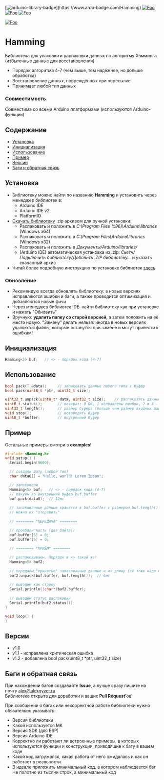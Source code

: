 [![arduino-library-badge](https://www.ardu-badge.com/badge/Hamming.svg?)](https://www.ardu-badge.com/Hamming)
[![Foo](https://img.shields.io/badge/Website-AlexGyver.ru-blue.svg?style=flat-square)](https://alexgyver.ru/)
[![Foo](https://img.shields.io/badge/%E2%82%BD$%E2%82%AC%20%D0%9D%D0%B0%20%D0%BF%D0%B8%D0%B2%D0%BE-%D1%81%20%D1%80%D1%8B%D0%B1%D0%BA%D0%BE%D0%B9-orange.svg?style=flat-square)](https://alexgyver.ru/support_alex/)
[![Foo](https://img.shields.io/badge/README-ENGLISH-blueviolet.svg?style=flat-square)](https://github-com.translate.goog/GyverLibs/Hamming?_x_tr_sl=ru&_x_tr_tl=en)  

[![Foo](https://img.shields.io/badge/ПОДПИСАТЬСЯ-НА%20ОБНОВЛЕНИЯ-brightgreen.svg?style=social&logo=telegram&color=blue)](https://t.me/GyverLibs)

# Hamming
Библиотека для упаковки и распаковки данных по алгоритму Хэмминга (избыточные данные для восстановления)
- Порядок алгоритма 4-7 (чем выше, тем надёжнее, но дольше обработка)
- Восстановление данных, повреждённых при пересылке
- Принимает любой тип данных

### Совместимость
Совместима со всеми Arduino платформами (используются Arduino-функции)

## Содержание
- [Установка](#install)
- [Инициализация](#init)
- [Использование](#usage)
- [Пример](#example)
- [Версии](#versions)
- [Баги и обратная связь](#feedback)

<a id="install"></a>
## Установка
- Библиотеку можно найти по названию **Hamming** и установить через менеджер библиотек в:
    - Arduino IDE
    - Arduino IDE v2
    - PlatformIO
- [Скачать библиотеку](https://github.com/GyverLibs/Hamming/archive/refs/heads/main.zip) .zip архивом для ручной установки:
    - Распаковать и положить в *C:\Program Files (x86)\Arduino\libraries* (Windows x64)
    - Распаковать и положить в *C:\Program Files\Arduino\libraries* (Windows x32)
    - Распаковать и положить в *Документы/Arduino/libraries/*
    - (Arduino IDE) автоматическая установка из .zip: *Скетч/Подключить библиотеку/Добавить .ZIP библиотеку…* и указать скачанный архив
- Читай более подробную инструкцию по установке библиотек [здесь](https://alexgyver.ru/arduino-first/#%D0%A3%D1%81%D1%82%D0%B0%D0%BD%D0%BE%D0%B2%D0%BA%D0%B0_%D0%B1%D0%B8%D0%B1%D0%BB%D0%B8%D0%BE%D1%82%D0%B5%D0%BA)
### Обновление
- Рекомендую всегда обновлять библиотеку: в новых версиях исправляются ошибки и баги, а также проводится оптимизация и добавляются новые фичи
- Через менеджер библиотек IDE: найти библиотеку как при установке и нажать "Обновить"
- Вручную: **удалить папку со старой версией**, а затем положить на её место новую. "Замену" делать нельзя: иногда в новых версиях удаляются файлы, которые останутся при замене и могут привести к ошибкам!


<a id="init"></a>
## Инициализация
```cpp
Hamming<5> buf;   // <> - порядок кода (4-7)
```

<a id="usage"></a>
## Использование
```cpp
bool pack(T &data);     // запаковать данные любого типа в буфер
bool pack(uint8_t *ptr, uint32_t size);

uint32_t unpack(uint8_t* data, uint32_t size);    // распаковать данные. возврат: 0 ОК, 1 исправлены ошибки, 2 и 3 - есть неисправленные ошибки
uint8_t status();       // возврат: 0 ОК, 1 исправлены ошибки, 2 и 3 - есть неисправленные ошибки
uint32_t length();      // размер буфера (больше чем размер входных данных)
void stop();            // освободить буфер
uint8_t *buffer;        // внутренний буфер
```

<a id="example"></a>
## Пример
Остальные примеры смотри в **examples**!
```cpp
#include <Hamming.h>
void setup() {
  Serial.begin(9600);

  // создали дату (любой тип)
  char data0[] = "Hello, world! Lorem Ipsum";

  // запаковали
  Hamming<5> buf;   // <> - порядок кода (4-7)
  // пакуем во внутренний буфер buf.buffer
  buf.pack(data0);  // 12мс
  
  // запакованные данные хранятся в buf.buffer с размером buf.length()
  // можно их "отправить"
  
  // ======== "ПЕРЕДАЧА" ========

  // проебали часть (два байта!)
  buf.buffer[5] = 0;
  buf.buffer[6] = 0;
  
  // ======== "ПРИЁМ" ========

  // распаковываем. Порядок в <> такой же!
  Hamming<5> buf2;
  
  // передаём "принятые" запакованные данные и их длину (её тоже надо передать или знать)
  buf2.unpack(buf.buffer, buf.length());  // 6мс
  
  // выводим как строку
  Serial.println((char*)buf2.buffer);
  
  // выводим статус распаковки
  Serial.println(buf2.status());
}

void loop() {
}
```

<a id="versions"></a>
## Версии
- v1.0
- v1.1 - исправлена критическая ошибка
- v1.2 - добавлена bool pack(uint8_t *ptr, uint32_t size)

<a id="feedback"></a>
## Баги и обратная связь
При нахождении багов создавайте **Issue**, а лучше сразу пишите на почту [alex@alexgyver.ru](mailto:alex@alexgyver.ru)  
Библиотека открыта для доработки и ваших **Pull Request**'ов!


При сообщении о багах или некорректной работе библиотеки нужно обязательно указывать:
- Версия библиотеки
- Какой используется МК
- Версия SDK (для ESP)
- Версия Arduino IDE
- Корректно ли работают ли встроенные примеры, в которых используются функции и конструкции, приводящие к багу в вашем коде
- Какой код загружался, какая работа от него ожидалась и как он работает в реальности
- В идеале приложить минимальный код, в котором наблюдается баг. Не полотно из тысячи строк, а минимальный код
